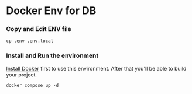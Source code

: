 Docker Env for DB
=================

### Copy and Edit ENV file

    cp .env .env.local

### Install and Run the environment

[Install Docker](http://docs.docker.com/engine/installation/) first to use this environment.
After that you'll be able to build your project.

    docker compose up -d
